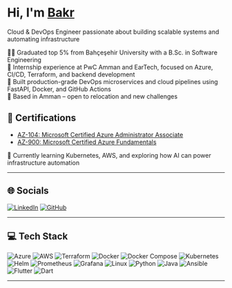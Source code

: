# Hi, I'm [Bakr](https://bakralakhras.github.io/portfolio)  
Cloud & DevOps Engineer passionate about building scalable systems and automating infrastructure

👨‍🎓 Graduated top 5% from Bahçeşehir University with a B.Sc. in Software Engineering  
💼 Internship experience at PwC Amman and EarTech, focused on Azure, CI/CD, Terraform, and backend development  
📁 Built production-grade DevOps microservices and cloud pipelines using FastAPI, Docker, and GitHub Actions  
📍 Based in Amman – open to relocation and new challenges  

## 🧠 Certifications
- [AZ-104: Microsoft Certified Azure Administrator Associate](https://learn.microsoft.com/en-us/certifications/azure-administrator/)
- [AZ-900: Microsoft Certified Azure Fundamentals](https://learn.microsoft.com/en-us/certifications/azure-fundamentals/)

💭 Currently learning Kubernetes, AWS, and exploring how AI can power infrastructure automation

---

## 🌐 Socials
[![LinkedIn](https://img.shields.io/badge/LinkedIn-%230077B5.svg?logo=linkedin&logoColor=white)](https://www.linkedin.com/in/bakr-alakhras/)  [![GitHub](https://img.shields.io/badge/GitHub-171515?logo=github&logoColor=white&style=for-the-badge)](https://github.com/bakralakhras)

---

## 💻 Tech Stack

![Azure](https://img.shields.io/badge/azure-%230072C6.svg?style=for-the-badge&logo=microsoftazure&logoColor=white)
![AWS](https://img.shields.io/badge/AWS-%23FF9900.svg?style=for-the-badge&logo=amazon-aws&logoColor=white)
![Terraform](https://img.shields.io/badge/terraform-%235835CC.svg?style=for-the-badge&logo=terraform&logoColor=white)
![Docker](https://img.shields.io/badge/docker-%230db7ed.svg?style=for-the-badge&logo=docker&logoColor=white)
![Docker Compose](https://img.shields.io/badge/Docker--Compose-2496ED?style=for-the-badge&logo=docker&logoColor=white)
![Kubernetes](https://img.shields.io/badge/kubernetes-%23326CE5.svg?style=for-the-badge&logo=kubernetes&logoColor=white)
![Helm](https://img.shields.io/badge/helm-%232B59C3.svg?style=for-the-badge&logo=helm&logoColor=white)
![Prometheus](https://img.shields.io/badge/Prometheus-%23E6522C.svg?style=for-the-badge&logo=prometheus&logoColor=white)
![Grafana](https://img.shields.io/badge/Grafana-F46800?style=for-the-badge&logo=grafana&logoColor=white)
![Linux](https://img.shields.io/badge/Linux-FCC624?style=for-the-badge&logo=linux&logoColor=black)
![Python](https://img.shields.io/badge/python-3670A0?style=for-the-badge&logo=python&logoColor=ffdd54)
![Java](https://img.shields.io/badge/java-%23ED8B00.svg?style=for-the-badge&logo=openjdk&logoColor=white)
![Ansible](https://img.shields.io/badge/ansible-%231A1918.svg?style=for-the-badge&logo=ansible&logoColor=white)
![Flutter](https://img.shields.io/badge/Flutter-%2302569B.svg?style=for-the-badge&logo=Flutter&logoColor=white)
![Dart](https://img.shields.io/badge/dart-%230175C2.svg?style=for-the-badge&logo=dart&logoColor=white)

---

